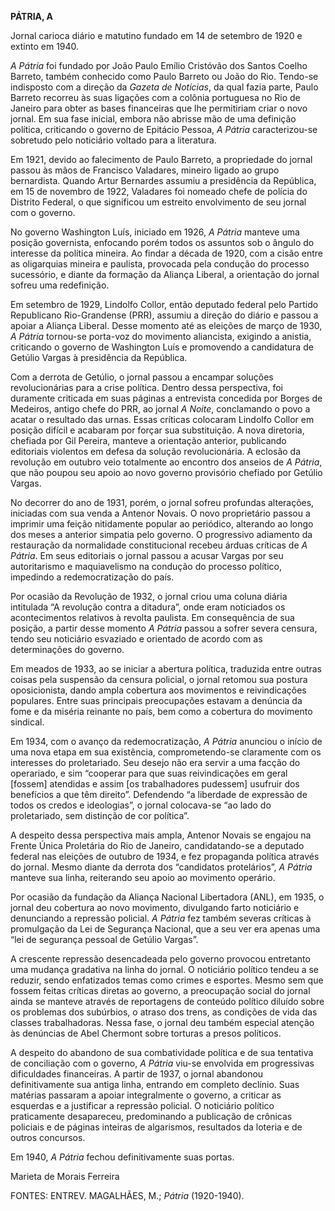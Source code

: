 **PÁTRIA, A**

Jornal carioca diário e matutino fundado em 14 de setembro de 1920 e
extinto em 1940.

*A Pátria* foi fundado por João Paulo Emílio Cristóvão dos Santos Coelho
Barreto, também conhecido como Paulo Barreto ou João do Rio. Tendo-se
indisposto com a direção da *Gazeta de Notícias*, da qual fazia parte,
Paulo Barreto recorreu às suas ligações com a colônia portuguesa no Rio
de Janeiro para obter as bases financeiras que lhe permitiriam criar o
novo jornal. Em sua fase inicial, embora não abrisse mão de uma
definição política, criticando o governo de Epitácio Pessoa, *A Pátria*
caracterizou-se sobretudo pelo noticiário voltado para a literatura.

Em 1921, devido ao falecimento de Paulo Barreto, a propriedade do jornal
passou às mãos de Francisco Valadares, mineiro ligado ao grupo
bernardista. Quando Artur Bernardes assumiu a presidência da República,
em 15 de novembro de 1922, Valadares foi nomeado chefe de polícia do
Distrito Federal, o que significou um estreito envolvimento de seu
jornal com o governo.

No governo Washington Luís, iniciado em 1926, *A Pátria* manteve uma
posição governista, enfocando porém todos os assuntos sob o ângulo do
interesse da política mineira. Ao findar a década de 1920, com a cisão
entre as oligarquias mineira e paulista, provocada pela condução do
processo sucessório, e diante da formação da Aliança Liberal, a
orientação do jornal sofreu uma redefinição.

Em setembro de 1929, Lindolfo Collor, então deputado federal pelo
Partido Republicano Rio-Grandense (PRR), assumiu a direção do diário e
passou a apoiar a Aliança Liberal. Desse momento até as eleições de
março de 1930, *A Pátria* tornou-se porta-voz do movimento aliancista,
exigindo a anistia, criticando o governo de Washington Luís e promovendo
a candidatura de Getúlio Vargas à presidência da República.

Com a derrota de Getúlio, o jornal passou a encampar soluções
revolucionárias para a crise política. Dentro dessa perspectiva, foi
duramente criticada em suas páginas a entrevista concedida por Borges de
Medeiros, antigo chefe do PRR, ao jornal *A Noite*, conclamando o povo a
acatar o resultado das urnas. Essas críticas colocaram Lindolfo Collor
em posição difícil e acabaram por forçar sua substituição. A nova
diretoria, chefiada por Gil Pereira, manteve a orientação anterior,
publicando editoriais violentos em defesa da solução revolucionária. A
eclosão da revolução em outubro veio totalmente ao encontro dos anseios
de *A Pátria*, que não poupou seu apoio ao novo governo provisório
chefiado por Getúlio Vargas.

No decorrer do ano de 1931, porém, o jornal sofreu profundas alterações,
iniciadas com sua venda a Antenor Novais. O novo proprietário passou a
imprimir uma feição nitidamente popular ao periódico, alterando ao longo
dos meses a anterior simpatia pelo governo. O progressivo adiamento da
restauração da normalidade constitucional recebeu árduas críticas de *A
Pátria*. Em seus editoriais o jornal passou a acusar Vargas por seu
autoritarismo e maquiavelismo na condução do processo político,
impedindo a redemocratização do país.

Por ocasião da Revolução de 1932, o jornal criou uma coluna diária
intitulada “A revolução contra a ditadura”, onde eram noticiados os
acontecimentos relativos à revolta paulista. Em consequência de sua
posição, a partir desse momento *A Pátria* passou a sofrer severa
censura, tendo seu noticiário esvaziado e orientado de acordo com as
determinações do governo.

Em meados de 1933, ao se iniciar a abertura política, traduzida entre
outras coisas pela suspensão da censura policial, o jornal retomou sua
postura oposicionista, dando ampla cobertura aos movimentos e
reivindicações populares. Entre suas principais preocupações estavam a
denúncia da fome e da miséria reinante no país, bem como a cobertura do
movimento sindical.

Em 1934, com o avanço da redemocratização, *A Pátria* anunciou o início
de uma nova etapa em sua existência, comprometendo-se claramente com os
interesses do proletariado. Seu desejo não era servir a uma facção do
operariado, e sim “cooperar para que suas reivindicações em geral
[fossem] atendidas e assim [os trabalhadores pudessem] usufruir dos
benefícios a que têm direito”. Defendendo “a liberdade de expressão de
todos os credos e ideologias”, o jornal colocava-se “ao lado do
proletariado, sem distinção de cor política”.

A despeito dessa perspectiva mais ampla, Antenor Novais se engajou na
Frente Única Proletária do Rio de Janeiro, candidatando-se a deputado
federal nas eleições de outubro de 1934, e fez propaganda política
através do jornal. Mesmo diante da derrota dos “candidatos protelários”,
*A Pátria* manteve sua linha, reiterando seu apoio ao movimento
operário.

Por ocasião da fundação da Aliança Nacional Libertadora (ANL), em 1935,
o jornal deu cobertura ao novo movimento, divulgando farto noticiário e
denunciando a repressão policial. *A Pátria* fez também severas críticas
à promulgação da Lei de Segurança Nacional, que a seu ver era apenas uma
“lei de segurança pessoal de Getúlio Vargas”.

A crescente repressão desencadeada pelo governo provocou entretanto uma
mudança gradativa na linha do jornal. O noticiário político tendeu a se
reduzir, sendo enfatizados temas como crimes e esportes. Mesmo sem que
fossem feitas críticas diretas ao governo, a preocupação social do
jornal ainda se manteve através de reportagens de conteúdo político
diluído sobre os problemas dos subúrbios, o atraso dos trens, as
condições de vida das classes trabalhadoras. Nessa fase, o jornal deu
também especial atenção às denúncias de Abel Chermont sobre torturas a
presos políticos.

A despeito do abandono de sua combatividade política e de sua tentativa
de conciliação com o governo, *A Pátria* viu-se envolvida em
progressivas dificuldades financeiras. A partir de 1937, o jornal
abandonou definitivamente sua antiga linha, entrando em completo
declínio. Suas matérias passaram a apoiar integralmente o governo, a
criticar as esquerdas e a justificar a repressão policial. O noticiário
político praticamente desapareceu, predominando a publicação de crônicas
policiais e de páginas inteiras de algarismos, resultados da loteria e
de outros concursos.

Em 1940, *A Pátria* fechou definitivamente suas portas.

Marieta de Morais Ferreira

FONTES: ENTREV. MAGALHÃES, M.; *Pátria* (1920-1940).
